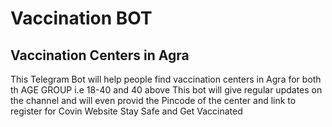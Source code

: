 # Vaccination BOT
## Vaccination Centers in Agra
This Telegram Bot will help people find vaccination centers in Agra for both th AGE GROUP i.e 18-40 and 40 above
This bot will give regular updates on the channel and will even provid the Pincode of the center and link to register for Covin Website
Stay Safe and Get Vaccinated

